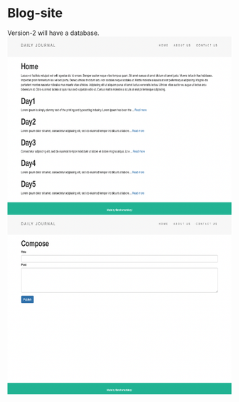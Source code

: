 # Blog-site
Version-2 will have a database.
<img src="https://github.com/anshumanbisoyi/Blog-site/blob/master/views/partials/homeScreen.png" width= 700px height= 400px>
<img src="https://github.com/anshumanbisoyi/Blog-site/blob/master/views/partials/composeScreen.png" width= 700px height= 400px>
